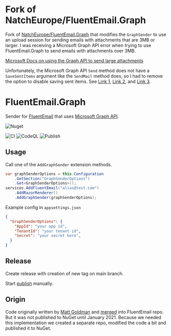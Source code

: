 # Fork of NatchEurope/FluentEmail.Graph

Fork of [NatchEurope/FluentEmail.Graph](https://github.com/NatchEurope/FluentEmail.Graph) that modifies the `GraphSender` to use an upload session for sending emails with attachments that are 3MB or larger. I was receiving a Microsoft Graph API error when trying to use FluentEmail.Graph to send emails with attachments over 3MB.

[Microsoft Docs on using the Graph API to send large attachments](https://docs.microsoft.com/en-us/graph/outlook-large-attachments?tabs=csharp)

Unfortunately, the Microsoft Graph API `Send` method does not have a `SaveSentItems` argument like the `SendMail` method does, so I had to remove the option to disable saving sent items. See [Link 1](https://docs.microsoft.com/en-us/answers/questions/337574/graph-sdk-i-want-to-send-the-saved-draft-mail-but.html), [Link 2](https://docs.microsoft.com/en-us/graph/api/message-send?view=graph-rest-1.0&tabs=http), and [Link 3](https://github.com/microsoftgraph/msgraph-sdk-dotnet/issues/743).

# FluentEmail.Graph

Sender for [FluentEmail](https://github.com/lukencode/FluentEmail) that uses [Microsoft Graph API](https://docs.microsoft.com/en-us/graph/api/resources/mail-api-overview?view=graph-rest-1.0).

![Nuget](https://img.shields.io/nuget/v/FluentEmail.Graph)

![CI](https://github.com/NatchEurope/FluentEmail.Graph/workflows/CI/badge.svg)
![CodeQL](https://github.com/NatchEurope/FluentEmail.Graph/workflows/CodeQL/badge.svg)
![Publish](https://github.com/NatchEurope/FluentEmail.Graph/workflows/Publish/badge.svg)

## Usage

Call one of the `AddGraphSender` extension methods.

```csharp
var graphSenderOptions = this.Configuration
    .GetSection("GraphSenderOptions")
    .Get<GraphSenderOptions>();
services.AddFluentEmail("alias@test.com")
    .AddRazorRenderer()
    .AddGraphSender(graphSenderOptions);
```

Example config in `appsettings.json`

```json
{
  "GraphSenderOptions": {
    "AppId": "your app id",
    "TenantId": "your tenant id",
    "Secret": "your secret here",
  }
}
```

## Release

Create release with creation of new tag on main branch.

Start [publish](https://github.com/NatchEurope/FluentEmail.Graph/actions/workflows/publish.yml) manually.

## Origin

Code originally written by [Matt Goldman](https://github.com/matt-goldman) and [merged](https://github.com/lukencode/FluentEmail/pull/218) into FluentEmail repo. But it was not published to NuGet until January 2021. Because we needed this implementation we created a separate repo, modified the code a bit and published it to NuGet.
